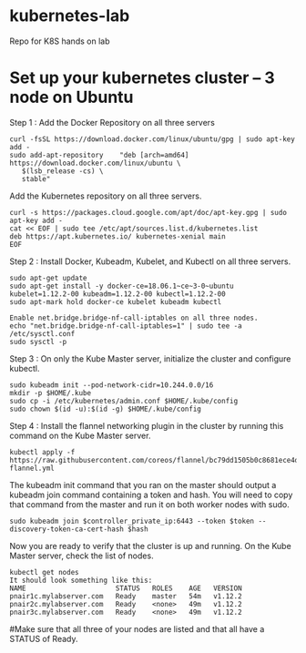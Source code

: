 # kubernetes-lab
Repo for K8S hands on lab

# Set up your kubernetes cluster – 3 node on Ubuntu 

Step 1 : Add the Docker Repository on all three servers 

```
curl -fsSL https://download.docker.com/linux/ubuntu/gpg | sudo apt-key add -
sudo add-apt-repository    "deb [arch=amd64] https://download.docker.com/linux/ubuntu \
   $(lsb_release -cs) \
   stable"

```
Add the Kubernetes repository on all three servers.
```
curl -s https://packages.cloud.google.com/apt/doc/apt-key.gpg | sudo apt-key add -
cat << EOF | sudo tee /etc/apt/sources.list.d/kubernetes.list
deb https://apt.kubernetes.io/ kubernetes-xenial main
EOF

```
Step 2 : Install Docker, Kubeadm, Kubelet, and Kubectl on all three servers.
```
sudo apt-get update
sudo apt-get install -y docker-ce=18.06.1~ce~3-0~ubuntu kubelet=1.12.2-00 kubeadm=1.12.2-00 kubectl=1.12.2-00
sudo apt-mark hold docker-ce kubelet kubeadm kubectl

Enable net.bridge.bridge-nf-call-iptables on all three nodes.
echo "net.bridge.bridge-nf-call-iptables=1" | sudo tee -a /etc/sysctl.conf
sudo sysctl -p

```

Step 3 : On only the Kube Master server, initialize the cluster and configure kubectl.

```
sudo kubeadm init --pod-network-cidr=10.244.0.0/16
mkdir -p $HOME/.kube
sudo cp -i /etc/kubernetes/admin.conf $HOME/.kube/config
sudo chown $(id -u):$(id -g) $HOME/.kube/config

```

Step 4 : Install the flannel networking plugin in the cluster by running this command on the Kube Master server.

```
kubectl apply -f https://raw.githubusercontent.com/coreos/flannel/bc79dd1505b0c8681ece4de4c0d86c5cd2643275/Documentation/kube-flannel.yml

```

The kubeadm init command that you ran on the master should output a kubeadm join command containing a token and hash. You will need to copy that command from the master and run it on both worker nodes with sudo.

```
sudo kubeadm join $controller_private_ip:6443 --token $token --discovery-token-ca-cert-hash $hash
```

Now you are ready to verify that the cluster is up and running. On the Kube Master server, check the list of nodes.

```
kubectl get nodes
It should look something like this:
NAME                      STATUS   ROLES    AGE   VERSION
pnair1c.mylabserver.com   Ready    master   54m   v1.12.2
pnair2c.mylabserver.com   Ready    <none>   49m   v1.12.2
pnair3c.mylabserver.com   Ready    <none>   49m   v1.12.2
```

#Make sure that all three of your nodes are listed and that all have a STATUS of Ready.

